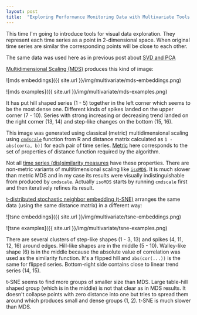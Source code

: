 ```yaml
---
layout: post
title:  "Exploring Performance Monitoring Data with Multivariate Tools: MDS and t-SNE"
---
```


This time I'm going to introduce tools for visual data exploration. They represent each time series as a point in 2-dimensional space. When original time series are similar the corresponding points will be close to each other.

The same data was used here as in previous post about [SVD and PCA]({{site.url}}/blog/multivariate-svd-pca/)


[Multidimensional Scaling (MDS)](https://en.wikipedia.org/wiki/Multidimensional_scaling) produces this kind of image:

![mds embeddings]({{ site.url }}/img/multivariate/mds-embeddings.png)

![mds examples]({{ site.url }}/img/multivariate/mds-examples.png)

It has put hill shaped series (1 - 5) together in the left corner which seems to be the most dense one. Different kinds of spikes landed on the upper corner (7 - 10). Series with strong increasing or decreasing trend landed on the right corner (13, 14) and step-like changes on the bottom (15, 16).

This image was generated using classical (metric) multidimensional scaling using [`cmdscale`](http://www.inside-r.org/r-doc/stats/cmdscale) function from R and distance matrix calculated as `1 - abs(cor(a, b))` for each pair of time series. [Metric](https://en.wikipedia.org/wiki/Metric_%28mathematics%29) here corresponds to the set of properties of distance function required by the algorithm.

Not all [time series (dis)similarity measures](https://en.wikipedia.org/wiki/Time_series#Measures) have these properties. There are non-metric variants of multitimensional scaling like [`isoMDS`](http://www.inside-r.org/r-doc/MASS/isoMDS). It is much slower than metric MDS and in my case its results were visually indistinguishable from produced by `cmdscale`. Actually `isoMDS` starts by running `cmdscale` first and then iteratively refines its result.

[t-distributed stochastic neighbor embedding (t-SNE)](https://en.wikipedia.org/wiki/T-distributed_stochastic_neighbor_embedding) arranges the same data (using the same distance matrix) in a different way:

![tsne embeddings]({{ site.url }}/img/multivariate/tsne-embeddings.png)

![tsne examples]({{ site.url }}/img/multivariate/tsne-examples.png)

There are several clusters of step-like shapes (1 - 3, 13) and spikes (4, 11, 12, 16) around edges. Hill-like shapes are in the middle (5 - 10). Walley-like shape (6) is in the middle because the absolute value of correlation was used as the similarity function. It's a flipped hill and `abs(cor(...))` is the same for flipped series. Bottom-right side contains close to linear trend series (14, 15). 

t-SNE seems to find more groups of smaller size than MDS. Large table-hill shaped group (which is in the middle) is not that clear as in MDS results. It doesn't collapse points with zero distance into one but tries to spread them around which produces small and dense groups (1, 2). t-SNE is much slower than MDS.
